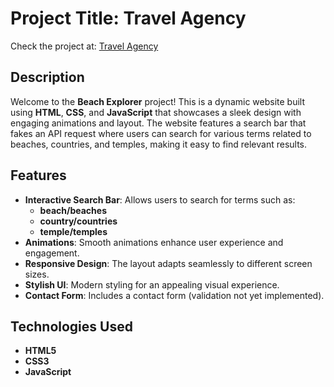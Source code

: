 # Project Title: Travel Agency

Check the project at:
[Travel Agency](https://alfonso-gonzalez-martinez.github.io/travel_Recommendation/contact.html)

## Description

Welcome to the **Beach Explorer** project! This is a dynamic website built using **HTML**, **CSS**, and **JavaScript** that showcases a sleek design with engaging animations and layout. The website features a search bar that fakes an API request where users can search for various terms related to beaches, countries, and temples, making it easy to find relevant results.

## Features

- **Interactive Search Bar**: Allows users to search for terms such as:
  - **beach/beaches**
  - **country/countries**
  - **temple/temples**
- **Animations**: Smooth animations enhance user experience and engagement.
- **Responsive Design**: The layout adapts seamlessly to different screen sizes.
- **Stylish UI**: Modern styling for an appealing visual experience.
- **Contact Form**: Includes a contact form (validation not yet implemented).

## Technologies Used

- **HTML5**
- **CSS3**
- **JavaScript**
